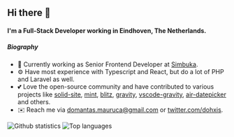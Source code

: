## Hi there 👋

#### I'm a Full-Stack Developer working in Eindhoven, The Netherlands.

##### Biography

- 🏢 Currently working as Senior Frontend Developer at [Simbuka](https://simbuka.com).
- ⚙️ Have most experience with Typescript and React, but do a lot of PHP and Laravel as well.
- 💕 Love the open-source community and have contributed to various projects like [solid-site](https://github.com/solidjs/solid-site), [mint](https://github.com/mint-lang/mint), [blitz](https://github.com/blitz-js/blitz), [gravity](https://github.com/marcobambini/gravity), [vscode-gravity](https://github.com/Dohxis/vscode-gravity), [air-datepicker](https://github.com/Dohxis/air-datepicker) and others.
- ✉️ Reach me via [domantas.mauruca@gmail.com](mailto:domantas.mauruca@gmail.com) or [twitter.com/dohxis](https://twitter.com/dohxis).

![Github statistics](https://github-readme-stats-1-ch6ysxaw5-dohxis.vercel.app/api?username=Dohxis&count_private=true&show_icons=true&disable_animations=true&custom_title=Github%20Statistics&include_all_commits=true&hide=stars)
![Top languages](https://github-readme-stats-1-ch6ysxaw5-dohxis.vercel.app/api/top-langs/?username=Dohxis&count_private=true&layout=compact)
